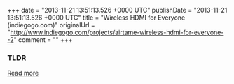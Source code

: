 +++
date = "2013-11-21 13:51:13.526 +0000 UTC"
publishDate = "2013-11-21 13:51:13.526 +0000 UTC"
title = "Wireless HDMI for Everyone (indiegogo.com)"
originalUrl = "http://www.indiegogo.com/projects/airtame-wireless-hdmi-for-everyone--2"
comment = ""
+++

### TLDR



[Read more](http://www.indiegogo.com/projects/airtame-wireless-hdmi-for-everyone--2)
